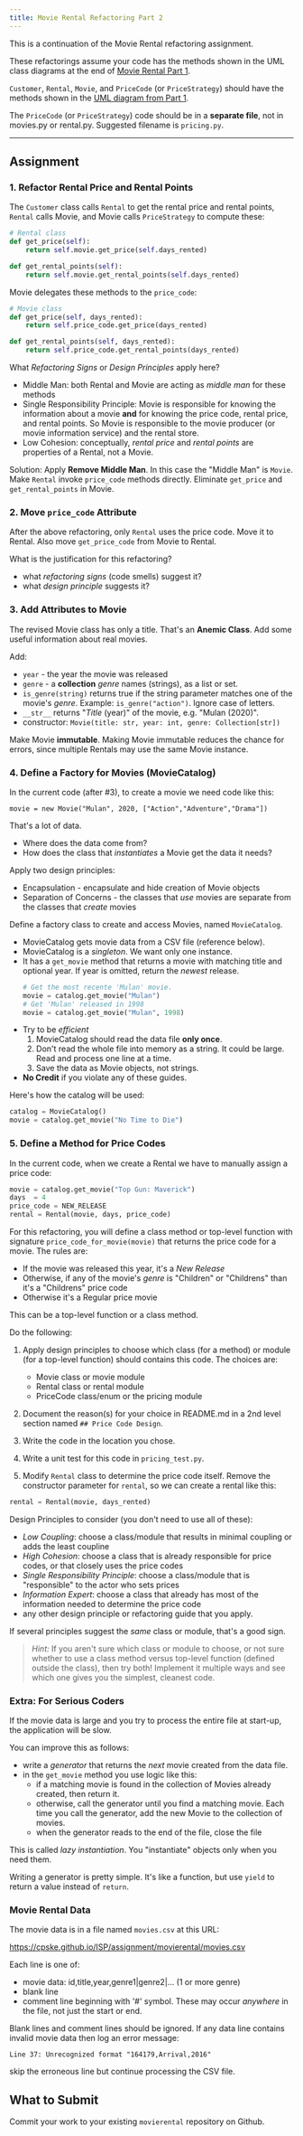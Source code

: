 ```yaml
---
title: Movie Rental Refactoring Part 2
---
```


This is a continuation of the Movie Rental refactoring assignment.

These refactorings assume your code has the methods shown in the UML class diagrams at the end of [Movie Rental Part 1](movierental-part1#uml-class-diagram).

`Customer`, `Rental`, `Movie`, and `PriceCode` (or `PriceStrategy`) should have the methods shown in the [UML diagram from Part 1](movierental-part1#uml-class-diagram).

The `PriceCode` (or `PriceStrategy`) code should be in a **separate file**, not in movies.py or rental.py.  Suggested filename is `pricing.py`.

---

## Assignment

### 1. Refactor Rental Price and Rental Points

The `Customer` class calls `Rental` to get the rental price and rental points, `Rental` calls Movie, and Movie calls `PriceStrategy` to compute these: 

```python
# Rental class
def get_price(self):
    return self.movie.get_price(self.days_rented)

def get_rental_points(self):
    return self.movie.get_rental_points(self.days_rented)
```
Movie delegates these methods to the `price_code`:

```python
# Movie class
def get_price(self, days_rented):
    return self.price_code.get_price(days_rented)

def get_rental_points(self, days_rented):
    return self.price_code.get_rental_points(days_rented)
```

What *Refactoring Signs* or *Design Principles* apply here?

- Middle Man: both Rental and Movie are acting as *middle man* for these methods
- Single Responsibility Principle: Movie is responsible for knowing the information about a movie **and** for knowing the price code, rental price, and rental points. So Movie is responsible to the movie producer (or movie information service) and the rental store.
- Low Cohesion: conceptually, *rental price* and *rental points* are properties of a Rental, not a Movie.

Solution: Apply **Remove Middle Man**. In this case the "Middle Man" is `Movie`.  Make `Rental` invoke `price_code` methods directly. Eliminate `get_price` and `get_rental_points` in Movie.


### 2. Move `price_code` Attribute

After the above refactoring, only `Rental` uses the price code.  Move it to Rental. Also move `get_price_code` from Movie to Rental.

What is the justification for this refactoring?

- what *refactoring signs* (code smells) suggest it?
- what *design principle* suggests it?


### 3. Add Attributes to Movie

The revised Movie class has only a title. That's an **Anemic Class**. Add some useful information about real movies. 

Add:

* `year` - the year the movie was released
* `genre` - a **collection** *genre* names (strings), as a list or set.
* `is_genre(string)` returns true if the string parameter matches one of the movie's *genre*.  Example: `is_genre("action")`. Ignore case of letters.
* `__str__` returns "*Title* (year)" of the movie, e.g. "Mulan (2020)".
* constructor: `Movie(title: str, year: int, genre: Collection[str])`

Make Movie **immutable**.  Making Movie immutable reduces the chance for errors, since multiple Rentals may use the same Movie instance.


### 4. Define a Factory for Movies (MovieCatalog)

In the current code (after #3), to create a movie we need code like this:
```
movie = new Movie("Mulan", 2020, ["Action","Adventure","Drama"])
```

That's a lot of data.  
- Where does the data come from?
- How does the class that *instantiates* a Movie get the data it needs?

Apply two design principles:

- Encapsulation - encapsulate and hide creation of Movie objects
- Separation of Concerns - the classes that *use* movies are separate from the classes that *create* movies

Define a factory class to create and access Movies, named `MovieCatalog`.

- MovieCatalog gets movie data from a CSV file (reference below).
- MovieCatalog is a *singleton*. We want only one instance.
- It has a `get_movie` method that returns a movie with matching title and optional year. If year is omitted, return the *newest* release.
  ```python
  # Get the most recente 'Mulan' movie.
  movie = catalog.get_movie("Mulan")
  # Get 'Mulan' released in 1998
  movie = catalog.get_movie("Mulan", 1998)
  ```
- Try to be *efficient* 
  1. MovieCatalog should read the data file **only once**.
  2. Don't read the whole file into memory as a string. It could be large. Read and process one line at a time.
  3. Save the data as Movie objects, not strings.
- **No Credit** if you violate any of these guides.

Here's how the catalog will be used:
```python
catalog = MovieCatalog()
movie = catalog.get_movie("No Time to Die")
```


### 5. Define a Method for Price Codes

In the current code, when we create a Rental we have to manually assign a price code:

```python
movie = catalog.get_movie("Top Gun: Maverick")
days  = 4
price_code = NEW_RELEASE
rental = Rental(movie, days, price_code)
```

For this refactoring, you will define a class method or top-level function with signature `price_code_for_movie(movie)` that returns the price code for a movie.
The rules are:

- If the movie was released this year, it's a *New Release*
- Otherwise, if any of the movie's *genre* is "Children" or "Childrens" than it's a "Childrens" price code
- Otherwise it's a Regular price movie

This can be a top-level function or a class method.

Do the following:

1. Apply design principles to choose which class (for a method) or module (for a top-level function) should contains this code.  The choices are:
   - Movie class or movie module
   - Rental class or rental module
   - PriceCode class/enum or the pricing module 

2. Document the reason(s) for your choice in README.md in a 2nd level section named `## Price Code Design`.

3. Write the code in the location you chose.

4. Write a unit test for this code in `pricing_test.py`.

5. Modify `Rental` class to determine the price code itself.  Remove the constructor parameter for `rental`, so we can create a rental like this:  
  ```python
  rental = Rental(movie, days_rented)
  ```

Design Principles to consider (you don't need to use all of these):

- *Low Coupling*: choose a class/module that results in minimal coupling or adds the least coupline
- *High Cohesion*: choose a class that is already responsible for price codes, or that closely uses the price codes
- *Single Responsibility Principle*: choose a class/module that is "responsible" to the actor who sets prices
- *Information Expert*: choose a class that already has most of the information needed to determine the price code
- any other design principle or refactoring guide that you apply.

If several principles suggest the *same* class or module, that's a good sign.

> *Hint:* 
> If you aren't sure which class or module to choose, or not sure whether to use a class method versus top-level function (defined outside the class), then try both!
> Implement it multiple ways and see which one gives you the simplest, cleanest code.


### Extra: For Serious Coders

If the movie data is large and you try to process the entire file at start-up, the application will be slow.

You can improve this as follows:

- write a *generator* that returns the *next* movie created from the data file.
- in the `get_movie` method you use logic like this:
  - if a matching movie is found in the collection of Movies already created, then return it.
  - otherwise, call the generator until you find a matching movie.  Each time you call the generator, add the new Movie to the collection of movies.
  - when the generator reads to the end of the file, close the file

This is called *lazy instantiation*.  You "instantiate" objects only when you need them.

Writing a generator is pretty simple.  It's like a function, but use `yield` to return a value instead of `return`.

### Movie Rental Data

The movie data is in a file named `movies.csv` at this URL:

https://cpske.github.io/ISP/assignment/movierental/movies.csv

Each line is one of:
- movie data:  id,title,year,genre1|genre2|... (1 or more genre)
- blank line
- comment line beginning with '#' symbol. These may occur *anywhere* in the file, not just the start or end.

Blank lines and comment lines should be ignored. 
If any data line contains invalid movie data then log an error message:
```
Line 37: Unrecognized format "164179,Arrival,2016"
```
skip the erroneous line but continue processing the CSV file.


## What to Submit

Commit your work to your existing `movierental` repository on Github.
